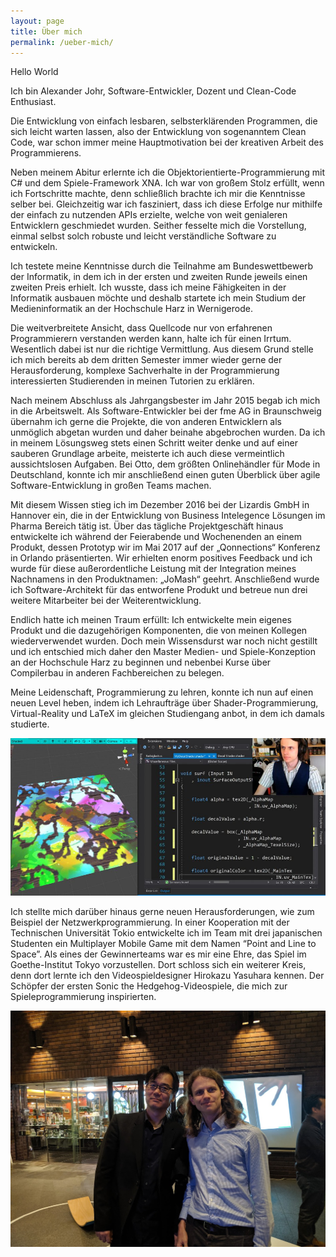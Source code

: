 ```yaml
---
layout: page
title: Über mich
permalink: /ueber-mich/
---
```


Hello World

Ich bin Alexander Johr, Software-Entwickler, Dozent und Clean-Code Enthusiast.

Die Entwicklung von einfach lesbaren, selbsterklärenden Programmen, die sich leicht warten lassen, also der Entwicklung von sogenanntem Clean Code, war schon immer meine Hauptmotivation bei der kreativen Arbeit des Programmierens.

Neben meinem Abitur erlernte ich die Objektorientierte-Programmierung mit C# und dem Spiele-Framework XNA. Ich war von großem Stolz erfüllt, wenn ich Fortschritte machte, denn schließlich brachte ich mir die Kenntnisse selber bei. Gleichzeitig war ich fasziniert, dass ich diese Erfolge nur mithilfe der einfach zu nutzenden APIs erzielte, welche von weit genialeren Entwicklern geschmiedet wurden. Seither fesselte mich die Vorstellung, einmal selbst solch robuste und leicht verständliche Software zu entwickeln.

Ich testete meine Kenntnisse durch die Teilnahme am Bundeswettbewerb der Informatik, in dem ich in der ersten und zweiten Runde jeweils einen zweiten Preis erhielt. Ich wusste, dass ich meine Fähigkeiten in der Informatik ausbauen möchte und deshalb startete ich mein Studium der Medieninformatik an der Hochschule Harz in Wernigerode.

Die weitverbreitete Ansicht, dass Quellcode nur von erfahrenen Programmierern verstanden werden kann, halte ich für einen Irrtum. Wesentlich dabei ist nur die richtige Vermittlung. Aus diesem Grund stelle ich mich bereits ab dem dritten Semester immer wieder gerne der Herausforderung, komplexe Sachverhalte in der Programmierung interessierten Studierenden in meinen Tutorien zu erklären.

Nach meinem Abschluss als Jahrgangsbester im Jahr 2015 begab ich mich in die Arbeitswelt. Als Software-Entwickler bei der fme AG in Braunschweig übernahm ich gerne die Projekte, die von anderen Entwicklern als unmöglich abgetan wurden und daher beinahe abgebrochen wurden. Da ich in meinem Lösungsweg stets einen Schritt weiter denke und auf einer sauberen Grundlage arbeite, meisterte ich auch diese vermeintlich aussichtslosen Aufgaben. Bei Otto, dem größten Onlinehändler für Mode in Deutschland, konnte ich mir anschließend einen guten Überblick über agile Software-Entwicklung in großen Teams machen.

Mit diesem Wissen stieg ich im Dezember 2016 bei der Lizardis GmbH in Hannover ein, die in der Entwicklung von Business Intelegence Lösungen im Pharma Bereich tätig ist. Über das tägliche Projektgeschäft hinaus entwickelte ich während der Feierabende und Wochenenden an einem Produkt, dessen Prototyp wir im Mai 2017 auf der „Qonnections“ Konferenz in Orlando präsentierten. Wir erhielten enorm positives Feedback und ich wurde für diese außerordentliche Leistung mit der Integration meines Nachnamens in den Produktnamen: „JoMash“ geehrt. Anschließend wurde ich Software-Architekt für das entworfene Produkt und betreue nun drei weitere Mitarbeiter bei der Weiterentwicklung.

Endlich hatte ich meinen Traum erfüllt: Ich entwickelte mein eigenes Produkt und die dazugehörigen Komponenten, die von meinen Kollegen wiederverwendet wurden. Doch mein Wissensdurst war noch nicht gestillt und ich entschied mich daher den Master Medien- und Spiele-Konzeption an der Hochschule Harz zu beginnen und nebenbei Kurse über Compilerbau in anderen Fachbereichen zu belegen.

Meine Leidenschaft, Programmierung zu lehren, konnte ich nun auf einen neuen Level heben, indem ich Lehraufträge über Shader-Programmierung, Virtual-Reality und LaTeX im gleichen Studiengang anbot, in dem ich damals studierte.

![Shaderprogrammierung Lehrveranstaltung bei Alexander Johr](/assets/img/shaderprogrammierung_alexander_johr.jpg)

Ich stellte mich darüber hinaus gerne neuen Herausforderungen, wie zum Beispiel der Netzwerkprogrammierung. In einer Kooperation mit der Technischen Universität Tokio entwickelte ich im Team mit drei japanischen Studenten ein Multiplayer Mobile Game mit dem Namen “Point and Line to Space”. Als eines der Gewinnerteams war es mir eine Ehre, das Spiel im Goethe-Institut Tokyo vorzustellen. Dort schloss sich ein weiterer Kreis, denn dort lernte ich den Videospieldesigner Hirokazu Yasuhara kennen. Der Schöpfer der ersten Sonic the Hedgehog-Videospiele, die mich zur Spieleprogrammierung inspirierten.


![Mein Treffen mit Hirokazu Yasuhara](/assets/img/hirokazu_yasuhara.jpg)


